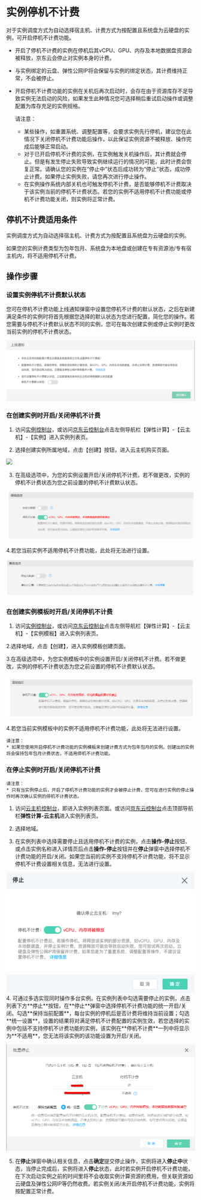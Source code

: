 # 实例停机不计费

对于实例调度方式为自动选择宿主机、计费方式为按配置且系统盘为云硬盘的实例，可开启停机不计费功能。
* 开启了停机不计费的实例在停机后其vCPU、GPU、内存及本地数据盘资源会被释放，京东云会停止对实例本身的计费。
* 与实例绑定的云盘、弹性公网IP将会保留与实例的绑定状态，其计费维持正常，不会被停止。
* 开启停机不计费功能的实例在关机后再次启动时，会存在由于资源库存不足导致实例无法启动的风险，如果发生此种情况您可选择稍后重试启动操作或调整配置为库存充足的实例规格。


	
	请注意：
	* 某些操作，如重置系统、调整配置等，会要求实例先行停机，建议您在此情况下关闭停机不计费功能后操作，以此保证实例资源不被释放、操作完成后能够正常启动。
	* 对于已开启停机不计费的实例，在实例触发关机操作后，其计费就会停止。但是有发生停止失败导致实例继续运行的情况的可能，此时计费会恢复正常。请确认您的实例在“停止中”状态后成功转为“停止”状态，成功停止计费。如果停止实例失败，请您再次进行停止操作。
	* 在实例操作系统内部关机也可触发停机不计费，是否能够停机不计费取决于该实例当前的停机不计费状态。若您的实例不适用停机不计费功能或停机不计费功能关闭，则实例将正常计费。


## 停机不计费适用条件

实例调度方式为自动选择宿主机、计费方式为按配置且系统盘为云硬盘的实例。

如果您的实例计费类型为包年包月、系统盘为本地盘或创建在专有资源池/专有宿主机内，将不适用停机不计费。

	

## 操作步骤

### 设置实例停机不计费默认状态

您可在停机不计费功能上线通知弹窗中设置您停机不计费的默认状态，之后在新建满足条件的实例时将首先根据您选择的默认状态为您进行配置，简化您的操作。若您需要与停机不计费默认状态不同的实例，您可在每次创建实例或停止实例时更改当前实例的停机不计费状态。

![](../../../../../image/vm/uncharge-1.png)

### 在创建实例时开启/关闭停机不计费

1. 访问[实例控制台](https://cns-console.jdcloud.com/host/compute/list)，或访问[京东云控制台](https://console.jdcloud.com)点击左侧导航栏【弹性计算】-【云主机】-【实例】进入实例列表页。

2. 选择创建实例所属地域，点击【创建】按钮，进入云主机购买页面。

![](../../../../../image/vm/Getting-Start-Linux-Create-Region.png)

3. 在高级选项中，为您的实例设置开启/关闭停机不计费。若不做更改，实例的停机不计费状态为您之前设置的停机不计费默认状态。

![](../../../../../image/vm/uncharged1.png)

4.若您当前实例不适用停机不计费功能，此处将无法进行设置。

![](../../../../../image/vm/uncharge6.png)

### 在创建实例模板时开启/关闭停机不计费

1. 访问[实例控制台](https://cns-console.jdcloud.com/host/compute/list)，或访问[京东云控制台](https://console.jdcloud.com)点击左侧导航栏【弹性计算】-【云主机】-【实例模板】进入实例列表页。

2.选择地域，点击【创建】，进入实例模板创建页面。

3.在高级选项中，为您实例模板中的实例设置开启/关闭停机不计费。若不做更改，实例的停机不计费状态为您之前设置的停机不计费默认状态。

![](../../../../../image/vm/uncharge5.png)

4.若您当前实例模板中的实例不适用停机不计费功能，此处将无法进行设置。

	
	请注意：
	* 如果您使用开启停机不计费功能的实例模板来创建计费方式为包年包月的实例，创建出的实例将会保持包年包月计费状态，不适用停机不计费功能。


### 在停止实例时开启/关闭停机不计费



	
	请注意：
	* 只有当实例停止后，开启了停机不计费功能的实例才会被停止计费，您可在进行实例的停止操作时再次确认实例的停机不计费状态。


1. 访问[云主机控制台](https://cns-console.jdcloud.com/host/compute/list)，即进入实例列表页面。或访问[京东云控制台](https://console.jdcloud.com)点击顶部导航栏**弹性计算-云主机**进入实例列表页。

2. 选择地域。

3. 在实例列表中选择需要停止且适用停机不计费的实例，点击**操作-停止**按钮、或点击实例名称进入详情页后点击**操作-停止**按钮并在**停止**弹窗中选择停机不计费功能的开启/关闭。如果您当前的实例不支持停机不计费功能，将不显示停机不计费设置相关信息，无法进行设置。
<div align="center"><img src="../../../../../image/vm/stopinstance-2.png"></div>
4. 可通过多选实现同时操作多台实例。在实例列表中勾选需要停止的实例，点击列表下方**停止**按钮，在**停止**弹窗中选择停机不计费功能的统一开启/关闭。勾选**保持当前配置**，每台实例的停机后是否计费将维持当前设置；勾选**统一设置**，设置的结果将对满足停机不计费配置的实例生效，若您选择的实例中包括不支持停机不计费功能的实例，该实例在**停机不计费**一列中将显示为**不适用**，您无法将该实例的该功能设置为开启/关闭。

![](../../../../../image/vm/uncharged3.png)

5. 在**停止**弹窗中确认相关信息，点击**确定**提交停止操作，实例将进入**停止中**状态，当停止完成后，实例将进入**停止**状态，此时若实例开启停机不计费功能，在下次启动实例之前的时间里将不会收取实例计算资源的费用，但关联资源如云硬盘及弹性公网IP等仍然收费。若实例关闭/未开启停机不计费功能，实例将按配置正常计费。







